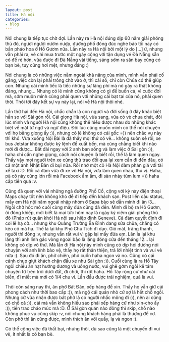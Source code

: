 ```yaml
---
layout: post
title: Hà nội
categories:
- blog
---
```


Nói chung là tiếp tục chờ đợi. Lần này ra Hà nội đúng dịp 60 năm giải phóng thủ đô, người người nườm nượp, đường phố đông đúc nghe bảo tối nay có bắn pháo hoa ở Hồ Gươm nữa. Lần này ra Hà nội bởi một lý do [...] ừ, nhưng vẫn phải ra, vé chỉ mua trước một ngày cộng với tận dụng vé Đà Nẵng sẵn có để rẻ hơn, vừa được đi Đà Nẵng vài tiếng, sáng sớm ra sân bay cũng có bạn bè, tuy cũng hơi mệt, nhưng đáng :)

Nói chung là có những việc nằm ngoài khả năng của mình, mình vẫn phải cố gắng, việc còn lại phải trông chờ vào ờ, thì cái số, chỉ còn Chúa có thể giúp con. Nhưng cái mình tiếc là tiếc những sự lãng phí mà nó gây ra thật không đáng, nhưng... Nhưng có lẽ mình cũng không có gì để buồn cả, vì cuộc đời mà, sớm muộn mình cũng phải quen với những cái bạt tai của nó, phải quen thôi. Thôi tới đây kết sự vụ này lại, nói về Hà nội thôi nhé.

Lần thứ hai đến Hà nội, chắc chắn là con người và đời sống ở đây khác biệt hẳn so với Sài gòn rồi. Cái giọng Hà nội, vừa sang, vừa có vẻ chua chát, đôi lúc mình và người Hà nội cũng không thể hiểu được nhau do những khác biệt về mặt từ ngữ và ngữ điệu. Đôi lúc cũng muốn mình có thể nói chuyện với họ bằng giọng ấy :)), nhưng có lẽ không có cái gốc =)) nên chắc vụ này thì khó. Vừa xuống Nội Bài là đã thấy mọi thứ có vẻ... không suôn sẻ rồi, xe bus Jetstar không được ký lệnh để xuất bến, mà cũng chẳng biết khi nào mới đi được... Bắt đài ngay với 2 anh bạn sống và làm việc ở Sài gòn :)), haha chỉ cần nghe giọng, cách nói chuyện là biết rồi, thế là làm quen ngay. Thấy vậy mọi người trên xe cũng thử trao đổi qua lại xem cần đi đến đâu, có cả một anh Nhật Bản đi bụi nữa. Rồi nhờ một cô Hà Nội đàm phán giá với tài xế taxi :D. Rồi cả đám vừa đi xe vô Hà nội, vừa làm quen nhau, thú vị. Haha, pà cô này cũng lớn rồi mà Facebook ầm ầm, đi sàn nhảy tùm lum =)) haha cấp tiến quá :v.

Cũng đã quen với vài những ngả đường Phố Cổ, cộng với kỳ này điện thoại Maps chạy tốt nên không khó để đi tiếp đến khách sạn. Post liền câu status, mấy em Hà nội năm ngoái nhập nhóm ở Sapa bảo sẽ dẫn mình đi ăn :3... Ngồi chờ hốc mỏ cuối cùng mấy đứa cũng đã đến. Mình đi bộ ra Hồ Gươm, ôi đông khiếp, mới biết là mai tức hôm nay là ngày kỷ niệm giải phóng thủ đô (Pháp rút quân khỏi Hà nội sau hiệp định Geneve). Cả đám quyết định đi coi lễ hạ cờ... nhưng khu Quảng Trường Ba Đình đang sửa chữa, chẳng có kéo cờ mà hạ. Thế là lại khu Phủ Chủ Tịch đi dạo. Gió mát, trăng thanh, người thì đông :v, nhưng vẫn rất vui vì gặp lại mấy đứa em. Lân la lại khu lăng thì anh lính gác vòng ngoài bảo là lăng đóng cửa đến tháng 12... lại không có dịp vô thử. Mà lần đi Hà nội này mình cũng có dịp hỏi đường nói chuyện với anh lính bảo vệ, thấy họ rất thân thiện, trả lời nhiệt tình và vui vẻ nữa :). Sau đó đi ăn, phở chiên, phở cuốn haha ngon và no. Cũng có cái cảnh chụp giựt khách chặn đầu xe như Sài gòn :)). Cuối cùng là ra Hồ Tây ngồi chiếu ăn hạt hướng dương và uống nước, vui ghê gớm ngồi kể tám chuyện từ trên trời dưới đất, đi chơi, thi rớt haha. Hồ Tây rộng cứ như cái biển, đi miết mà mới có 1/4 chu vi. Lần đầu được trải nghiệm, quá là vui.

Thôi còn sáng nay thì, ăn phở Bát Đàn, xếp hàng để xin. Thấy họ vẫn giữ cái phong cách như thời bao cấp :)), mà ngộ cái quán nhỏ cứ sợ là hết chỗ ngồi. Nhưng cứ vừa nhận được bát phở là có người nhấc mông đi :)), nên ai cũng có chỗ cả :)), cái mà vẫn không hiểu sao phải xếp hàng cứ như xin-cho ấy :)), tiền trao cháo múc mà :D. Ở Sài gòn quán nào đông thì skip, chỗ nào không phục vụ cũng skip :v, nói chung khách hàng phải là thượng đế cơ. Còn phở thì ăn cũng được, mình thích ăn với quẩy, lạ và ngon :).

Có thể công việc đã thất bại, nhưng thôi, dù sao cũng là một chuyến đi vui vẻ, ít nhất là có bạn bè.